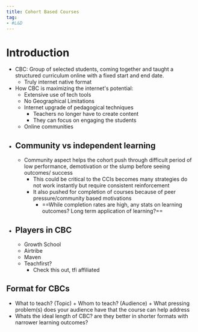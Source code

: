 ```yaml
---
title: Cohort Based Courses 
tag: 
- #L&D
---
```



# Introduction

- CBC: Group of selected students, coming together and taught a structured curriculum online with a fixed start and end date. 
	- Truly internet native format
- How CBC is maximizing the internet's potential: 
	- Extensive use of tech tools
	- No Geographical Limitations
	- Internet upgrade of pedagogical techniques
		- Teachers no longer have to create content 
		- They can focus on engaging the students 
	- Online communities
- ## Community vs independent learning
	- Community aspect helps the cohort push through difficult period of low performance, demotivation or the slump before seeing outcomes/ success
		- This could be critical to the CCIs becomes many strategies do not work instantly but require consistent reinforcement
		- It also pushed for completion of courses because of peer pressure/community based motivations
			- ==While completion rates are high, any stats on learning outcomes? Long term application of learning?==
- ## Players in CBC
	- Growth School
	- Airtribe
	- Maven
	- Teachfirst?
		- Check this out, tfi affiliated

## Format for CBCs
- What to teach? (Topic) + Whom to teach? (Audience) + What pressing problem(s) does your audience have that the course can help address
- Whats the ideal length of  CBC? are they better in shorter formats with narrower learning outcomes?

